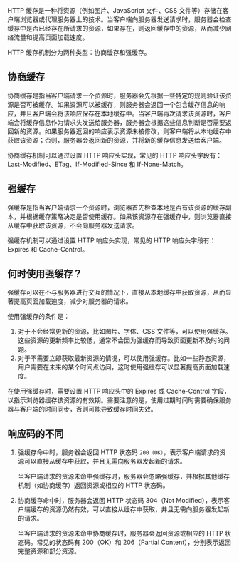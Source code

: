 HTTP 缓存是一种将资源（例如图片、JavaScript 文件、CSS 文件等）存储在客户端浏览器或代理服务器上的技术。当客户端向服务器发送请求时，服务器会检查缓存中是否已经存在所请求的资源，如果存在，则返回缓存中的资源，从而减少网络流量和提高页面加载速度。

HTTP 缓存机制分为两种类型：协商缓存和强缓存。

## 协商缓存

协商缓存是指当客户端请求一个资源时，服务器会先根据一些特定的规则验证该资源是否可被缓存。如果资源可以被缓存，则服务器会返回一个包含缓存信息的响应，并且客户端会将该响应保存在本地缓存中。当客户端再次请求该资源时，客户端会将缓存信息作为请求头发送给服务器，服务器会根据这些信息判断是否需要返回新的资源。如果服务器返回的响应表示资源未被修改，则客户端将从本地缓存中获取该资源；否则，服务器会返回新的资源，并将新的缓存信息发送给客户端。

协商缓存机制可以通过设置 HTTP 响应头实现，常见的 HTTP 响应头字段有：Last-Modified、ETag、If-Modified-Since 和 If-None-Match。


## 强缓存

强缓存是指当客户端请求一个资源时，浏览器首先检查本地是否有该资源的缓存副本，并根据缓存策略决定是否使用缓存。如果该资源存在强缓存中，则浏览器直接从缓存中获取该资源，不会向服务器发送请求。

强缓存机制可以通过设置 HTTP 响应头实现，常见的 HTTP 响应头字段有：Expires 和 Cache-Control。

## 何时使用强缓存？

强缓存可以在不与服务器进行交互的情况下，直接从本地缓存中获取资源，从而显著提高页面加载速度，减少对服务器的请求。

使用强缓存的条件是：

1. 对于不会经常更新的资源，比如图片、字体、CSS 文件等，可以使用强缓存。这些资源的更新频率比较低，通常不会因为强缓存而导致页面更新不及时的问题。
2. 对于不需要立即获取最新资源的情况，可以使用强缓存。比如一些静态资源，用户需要在未来的某个时间点访问，这时使用强缓存可以显著提高页面加载速度。

在使用强缓存时，需要设置 HTTP 响应头中的 Expires 或 Cache-Control 字段，以指示浏览器缓存该资源的有效期。需要注意的是，使用过期时间时需要确保服务器与客户端的时间同步，否则可能导致缓存时间失效。

## 响应码的不同

1. 强缓存命中时，服务器会返回 HTTP 状态码 `200（OK）`，表示客户端请求的资源可以直接从缓存中获取，并且无需向服务器发起新的请求。

    当客户端请求的资源未命中强缓存时，服务器会忽略强缓存，并根据其他缓存机制（如协商缓存）返回资源或相应的 HTTP 状态码。

2. 协商缓存命中时，服务器会返回 HTTP 状态码 304（Not Modified），表示客户端缓存的资源仍然有效，可以直接从缓存中获取，并且无需向服务器发起新的请求。

    当客户端请求的资源未命中协商缓存时，服务器会返回资源或相应的 HTTP 状态码。常见的状态码有 200（OK）和 206（Partial Content），分别表示返回完整资源和部分资源。
